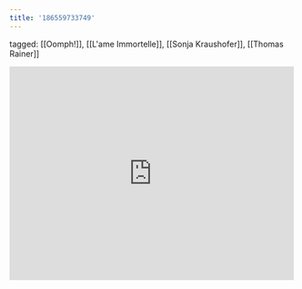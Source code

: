 ```yaml
---
title: '186559733749'
---
```

tagged: [[Oomph!]], [[L'ame Immortelle]], [[Sonja Kraushofer]], [[Thomas Rainer]]
<iframe allow="accelerometer; autoplay; clipboard-write; encrypted-media; gyroscope; picture-in-picture" allowfullscreen="" frameborder="0" height="375" id="youtube_iframe" src="https://www.youtube.com/embed/kQ75n89DS_0?feature=oembed&amp;enablejsapi=1&amp;origin=https://safe.txmblr.com&amp;wmode=opaque" width="500"></iframe>